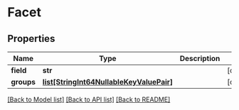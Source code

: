# Facet

## Properties
Name | Type | Description | Notes
------------ | ------------- | ------------- | -------------
**field** | **str** |  | [optional] 
**groups** | [**list[StringInt64NullableKeyValuePair]**](StringInt64NullableKeyValuePair.md) |  | [optional] 

[[Back to Model list]](../README.md#documentation-for-models) [[Back to API list]](../README.md#documentation-for-api-endpoints) [[Back to README]](../README.md)


